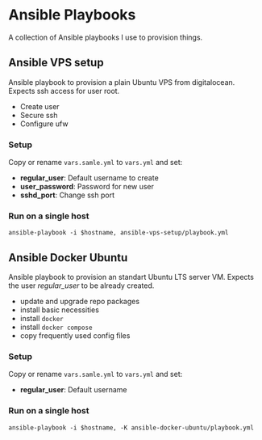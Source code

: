 # Ansible Playbooks

A collection of Ansible playbooks I use to provision things.

## Ansible VPS setup

Ansible playbook to provision a plain Ubuntu VPS from digitalocean. Expects ssh access for user root. 

- Create user
- Secure ssh
- Configure ufw

### Setup
Copy or rename `vars.samle.yml` to `vars.yml` and set:
- **regular_user**: Default username to create
- **user_password**: Password for new user
- **sshd_port**: Change ssh port

### Run on a single host
```
ansible-playbook -i $hostname, ansible-vps-setup/playbook.yml
```

## Ansible Docker Ubuntu
Ansible playbook to provision an standart Ubuntu LTS server VM. Expects the user *regular_user* to be already created. 

- update and upgrade repo packages
- install basic necessities
- install `docker`
- install `docker compose`
- copy frequently used config files

### Setup
Copy or rename `vars.samle.yml` to `vars.yml` and set:
- **regular_user**: Default username 

### Run on a single host
```
ansible-playbook -i $hostname, -K ansible-docker-ubuntu/playbook.yml
```
